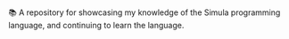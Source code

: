 📚️ A repository for showcasing my knowledge of the Simula programming language, and continuing to learn the language.
